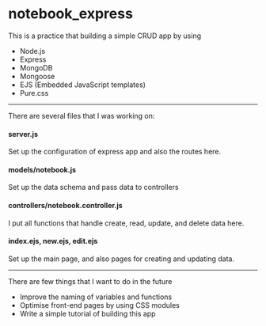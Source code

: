 # notebook_express

This is a practice that building a simple CRUD app by using
* Node.js
* Express
* MongoDB
* Mongoose
* EJS (Embedded JavaScript templates)
* Pure.css

***
There are several files that I was working on:

#### server.js

Set up the configuration of express app and also the routes here.

#### models/notebook.js

Set up the data schema and pass data to controllers

#### controllers/notebook.controller.js

I put all functions that handle create, read, update, and delete data here.

#### index.ejs, new.ejs, edit.ejs

Set up the main page, and also pages for creating and updating data. 

***

There are few things that I want to do in the future
* Improve the naming of variables and functions
* Optimise front-end pages by using CSS modules
* Write a simple tutorial of building this app 
